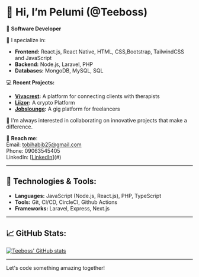 # 👋 Hi, I’m Pelumi (@Teeboss)

🚀 **Software Developer**

🔧 I specialize in:
- **Frontend:** React.js, React Native, HTML, CSS,Bootstrap, TailwindCSS and JavaScript
- **Backend:** Node.js, Laravel, PHP
- **Databases:** MongoDB, MySQL, SQL

💻 **Recent Projects:**
- **[Vivacrest](#):** A platform for connecting clients with therapists
- **[Liizor](#):** A crypto Platform
- **[Jobslounge](#):** A gig platform for freelancers

👀 I'm always interested in collaborating on innovative projects that make a difference.

🔗 **Reach me**:  
Email: [tobihabib25@gmail.com](mailto:tobihabib25@gmail.com)  
Phone: 09063545405  
LinkedIn: [[LinkedIn](https://www.linkedin.com/in/pelumi-habib-99964a16a/)](#)

---

## 🔧 Technologies & Tools:
- **Languages:** JavaScript (Node.js, React.js), PHP, TypeScript
- **Tools:** Git, CI/CD, CircleCI, Github Actions
- **Frameworks:** Laravel, Express, Next.js

---

## 📈 GitHub Stats:

[![Teeboss' GitHub stats](https://github-readme-stats.vercel.app/api?username=Teeboss&show_icons=true&count_private=true&hide_title=true&hide=prs)](https://github.com/Teeboss)


---

Let's code something amazing together!
